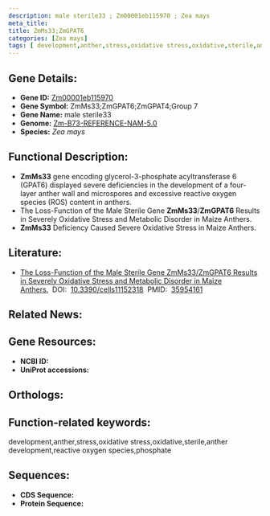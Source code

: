 ```yaml
---
description: male sterile33 ; Zm00001eb115970 ; Zea mays
meta_title:
title: ZmMs33;ZmGPAT6
categories: [Zea mays]
tags: [ development,anther,stress,oxidative stress,oxidative,sterile,anther development,reactive oxygen species,phosphate ]
---
```


## Gene Details:
- **Gene ID:**	[Zm00001eb115970]()
- **Gene Symbol:** ZmMs33;ZmGPAT6;ZmGPAT4;Group 7
- **Gene Name:** male sterile33
- **Genome:** [Zm-B73-REFERENCE-NAM-5.0]()
- **Species:** *Zea mays*

## Functional Description:
   - **ZmMs33** gene encoding glycerol-3-phosphate acyltransferase 6 (GPAT6) displayed severe deficiencies in the development of a four-layer anther wall and microspores and excessive reactive oxygen species (ROS) content in anthers.
   - The Loss-Function of the Male Sterile Gene **ZmMs33**/**ZmGPAT6** Results in Severely Oxidative Stress and Metabolic Disorder in Maize Anthers.
   - **ZmMs33** Deficiency Caused Severe Oxidative Stress in Maize Anthers.

## Literature:
   - [The Loss-Function of the Male Sterile Gene ZmMs33/ZmGPAT6 Results in Severely Oxidative Stress and Metabolic Disorder in Maize Anthers.]( https://www.mdpi.com/2073-4409/11/15/2318)&nbsp;&nbsp;DOI:&nbsp;&nbsp;[10.3390/cells11152318](https://www.mdpi.com/2073-4409/11/15/2318)&nbsp;&nbsp;PMID:&nbsp;&nbsp;[35954161](https://pubmed.ncbi.nlm.nih.gov/35954161/)

## Related News:

## Gene Resources:
- **NCBI ID:** [](https://www.ncbi.nlm.nih.gov/gene/?term=)
- **UniProt accessions:** [](https://www.uniprot.org/uniprotkb//entry)

## Orthologs:

## Function-related keywords:
development,anther,stress,oxidative stress,oxidative,sterile,anther development,reactive oxygen species,phosphate

## Sequences:
- **CDS Sequence:**
- **Protein Sequence:**
